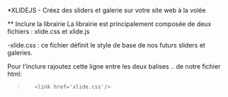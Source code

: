 *XLIDEJS - Créez des sliders et galerie sur votre site web à la volée



** Inclure la librairie
La librairie est principalement composée de deux fichiers : xlide.css et xlide.js


-xlide.css :
ce fichier définit le style de base de nos futurs sliders et galeries.

Pour l'inclure rajoutez cette ligne entre les deux balises <body>..</body> de notre fichier html:

> ```                            
>    <link href='xlide.css'/>
> ```                         
                        

